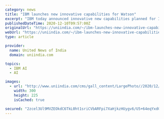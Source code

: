 ```yaml
---
category: news
title: "IBM launches new innovative capabilities for Watson"
excerpt: "IBM today announced innovative new capabilities planned for IBM Watson designed to help scale the use of AI by businesses."
publishedDateTime: 2020-12-10T09:57:00Z
originalUrl: "https://uniindia.com/~/ibm-launches-new-innovative-capabilities-for-watson/States/news/2259404.html"
webUrl: "https://uniindia.com/~/ibm-launches-new-innovative-capabilities-for-watson/States/news/2259404.html"
type: article

provider:
  name: United News of India
  domain: uniindia.com

topics:
  - IBM AI
  - AI

images:
  - url: "http://www.uniindia.com/cms/gall_content/LargePhoto//2020/12/2020_12$LargePhoto14_Dec_2020_14122020224307.jpg"
    width: 300
    height: 225
    isCached: true

secured: "2zcel3Ul9MVZEOkdC6TkL0ht1sriCVbARFpi7XaHjkzHUygv6/U5+64eqYxdGweCSlJhy8lyYvToPLURUd2LpgwqPcUUDNxPILRgcJ3UsX1PHEzk0fQv5oNkppS5fm3p0W0AmljZBMXZWnL/XJyc1XMlfa2jp8vGfktKCBq3j5s90xXhpg2Eq+NwaMs47XhIBBv1HPg++nWAtd1wQFzjbrCIZIyHaxBcxLLHCnn7QQtPfEk9BdF5FpCLHfPNdkoYO5ipPOWy+Di6St8XffGc9pX/dX2bYy+nhDwrLmZHXPcRtnI3i28r1ZPUDZGUZGMvTlDj7KpWst+4zK0l5Bohb71q+siFg1jMS/4v22uvJ6g=;beNR2fbTF7y3D1B3TZkGwg=="
---
```


